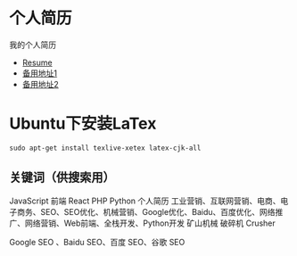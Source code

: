# 个人简历

我的个人简历

* [Resume](./resume/resume.pdf)
* [备用地址1](http://sbmzhcn.github.io/resume.pdf)
* [备用地址2](http://shibangsoft.com/resume.pdf)

# Ubuntu下安装LaTex

```
sudo apt-get install texlive-xetex latex-cjk-all
```

## 关键词（供搜索用）

JavaScript 前端 React PHP Python 个人简历
工业营销、互联网营销、电商、电子商务、SEO、SEO优化、机械营销、Google优化、Baidu、百度优化、网络推广、网络营销、Web前端、全栈开发、Python开发
矿山机械 破碎机 Crusher

Google SEO 、Baidu SEO、百度 SEO、谷歌 SEO
